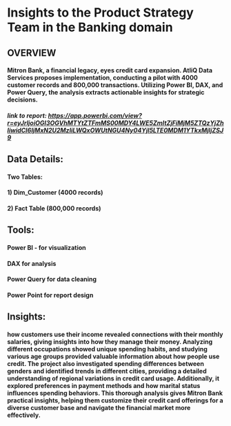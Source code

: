 # Insights to the Product Strategy Team in the Banking domain

## OVERVIEW
#### Mitron Bank, a financial legacy, eyes credit card expansion. AtliQ Data Services proposes implementation, conducting a pilot with 4000 customer records and 800,000 transactions. Utilizing Power BI, DAX, and Power Query, the analysis extracts actionable insights for strategic decisions.

##### link to report: https://app.powerbi.com/view?r=eyJrIjoiOGI3OGVhMTYtZTFmMS00MDY4LWE5ZmItZjFiMjM5ZTQzYjZhIiwidCI6IjMxN2U2MzliLWQxOWUtNGU4Ny04YjI5LTE0MDM1YTkxMjljZSJ9

## Data Details:
#### Two Tables: 
#### 1) Dim_Customer (4000 records) 
#### 2) Fact Table (800,000 records)

## Tools: 
#### Power BI - for visualization  
#### DAX for analysis 
#### Power Query for data cleaning 
#### Power Point for report design

## Insights:

#### how customers use their income revealed connections with their monthly salaries, giving insights into how they manage their money. Analyzing different occupations showed unique spending habits, and studying various age groups provided valuable information about how people use credit. The project also investigated spending differences between genders and identified trends in different cities, providing a detailed understanding of regional variations in credit card usage. Additionally, it explored preferences in payment methods and how marital status influences spending behaviors. This thorough analysis gives Mitron Bank practical insights, helping them customize their credit card offerings for a diverse customer base and navigate the financial market more effectively.
